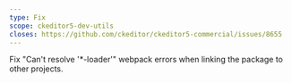 ```yaml
---
type: Fix
scope: ckeditor5-dev-utils
closes: https://github.com/ckeditor/ckeditor5-commercial/issues/8655
---
```


Fix "Can't resolve '*-loader'" webpack errors when linking the package to other projects.
